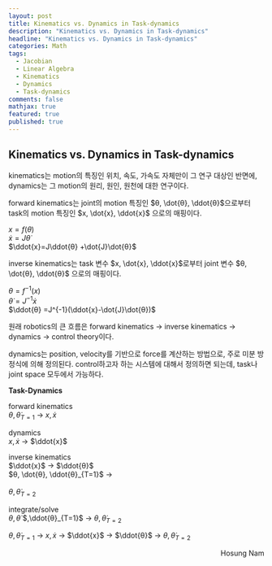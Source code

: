 ```yaml
---
layout: post
title: Kinematics vs. Dynamics in Task-dynamics
description: "Kinematics vs. Dynamics in Task-dynamics"
headline: "Kinematics vs. Dynamics in Task-dynamics"
categories: Math
tags: 
  - Jacobian
  - Linear Algebra
  - Kinematics
  - Dynamics
  - Task-dynamics
comments: false
mathjax: true
featured: true
published: true
---
```


## Kinematics vs. Dynamics in Task-dynamics

kinematics는 motion의 특징인 위치, 속도, 가속도 자체만이 그 연구 대상인 반면에, dynamics는 그 motion의 원리, 원인, 원천에 대한 연구이다.

forward kinematics는 joint의 motion 특징인 $θ, \dot{θ}, \ddot{θ}$으로부터 task의 motion 특징인 $x, \dot{x}, \ddot{x}$ 으로의 매핑이다.

$x = f(θ)$  
$\dot{x}=J\dot{θ}$  
$\ddot{x}=J\ddot{θ} +\dot{J}\dot{θ}$  

inverse kinematics는  task 변수 $x, \dot{x}, \ddot{x}$로부터 joint 변수 $θ, \dot{θ}, \ddot{θ}$ 으로의 매핑이다. 

$θ=f^{-1}(x)$  
$\dot{θ}=J^{-1}\dot{x}$  
$\ddot{θ} =J^{-1}(\ddot{x}-\dot{J}\dot{θ})$  

원래 robotics의 큰 흐름은 forward kinematics $\to$ inverse kinematics $\to$ dynamics $\to$ control theory이다.

dynamics는 position, velocity를 기반으로 force를 계산하는 방법으로, 주로 미분 방정식에 의해 정의된다. control하고자 하는 시스템에 대해서 정의하면 되는데, task나 joint space 모두에서 가능하다.

**Task-Dynamics**

forward kinematics  
$θ, \dot{θ}_{T=1}$ $\to$ $x, \dot{x}$  

dynamics  
$x, \dot{x}$ $\to$ $\ddot{x}$  

inverse kinematics  
$\ddot{x}$ $\to$ $\ddot{θ}$<br>
$θ, \dot{θ}, \ddot{θ}_{T=1}$ $\to$<br>   
$θ, \dot{θ}_{T=2}$<br>

integrate/solve  
$θ, \dot{θ}$  $,\ddot{θ}_{T=1}$  $\to$ $θ, \dot{θ}_{T=2}$  

$θ, \dot{θ}_{T=1}$ $\to$ $x, \dot{x}$ $\to$ $\ddot{x}$ $\to$ $\ddot{θ}$ $\to$ $θ, \dot{θ}_{T=2}$  


<p align="right"> Hosung Nam <p>
